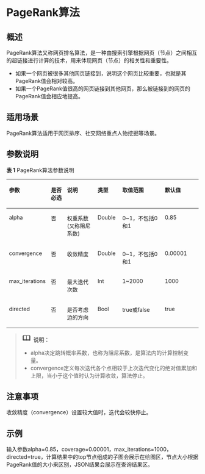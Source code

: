 # PageRank算法<a name="ges_01_0032"></a>

## 概述<a name="section204471932366"></a>

PageRank算法又称网页排名算法，是一种由搜索引擎根据网页（节点）之间相互的超链接进行计算的技术，用来体现网页（节点）的相关性和重要性。

-   如果一个网页被很多其他网页链接到，说明这个网页比较重要，也就是其PageRank值会相对较高。
-   如果一个PageRank值很高的网页链接到其他网页，那么被链接到的网页的PageRank值会相应地提高。

## 适用场景<a name="section2851136210245"></a>

PageRank算法适用于网页排序、社交网络重点人物挖掘等场景。

## 参数说明<a name="section18154105319710"></a>

**表 1**  PageRank算法参数说明

<a name="table9438140783"></a>
<table><thead align="left"><tr id="row104385017818"><th class="cellrowborder" valign="top" width="16%" id="mcps1.2.7.1.1"><p id="p164384014819"><a name="p164384014819"></a><a name="p164384014819"></a>参数</p>
</th>
<th class="cellrowborder" valign="top" width="9%" id="mcps1.2.7.1.2"><p id="p143812016818"><a name="p143812016818"></a><a name="p143812016818"></a>是否必选</p>
</th>
<th class="cellrowborder" valign="top" width="18%" id="mcps1.2.7.1.3"><p id="p070711912812"><a name="p070711912812"></a><a name="p070711912812"></a>说明</p>
</th>
<th class="cellrowborder" valign="top" width="13%" id="mcps1.2.7.1.4"><p id="p0785183919517"><a name="p0785183919517"></a><a name="p0785183919517"></a>类型</p>
</th>
<th class="cellrowborder" valign="top" width="24%" id="mcps1.2.7.1.5"><p id="p4438901986"><a name="p4438901986"></a><a name="p4438901986"></a>取值范围</p>
</th>
<th class="cellrowborder" valign="top" width="20%" id="mcps1.2.7.1.6"><p id="p8883058175257"><a name="p8883058175257"></a><a name="p8883058175257"></a>默认值</p>
</th>
</tr>
</thead>
<tbody><tr id="row7439180683"><td class="cellrowborder" valign="top" width="16%" headers="mcps1.2.7.1.1 "><p id="p1143990987"><a name="p1143990987"></a><a name="p1143990987"></a>alpha</p>
</td>
<td class="cellrowborder" valign="top" width="9%" headers="mcps1.2.7.1.2 "><p id="p82629131588"><a name="p82629131588"></a><a name="p82629131588"></a>否</p>
</td>
<td class="cellrowborder" valign="top" width="18%" headers="mcps1.2.7.1.3 "><p id="p443910016812"><a name="p443910016812"></a><a name="p443910016812"></a>权重系数(又称阻尼系数)</p>
</td>
<td class="cellrowborder" valign="top" width="13%" headers="mcps1.2.7.1.4 "><p id="p17854397519"><a name="p17854397519"></a><a name="p17854397519"></a>Double</p>
</td>
<td class="cellrowborder" valign="top" width="24%" headers="mcps1.2.7.1.5 "><p id="p1375182054520"><a name="p1375182054520"></a><a name="p1375182054520"></a>0~1，不包括0和1</p>
</td>
<td class="cellrowborder" valign="top" width="20%" headers="mcps1.2.7.1.6 "><p id="p48439126175257"><a name="p48439126175257"></a><a name="p48439126175257"></a>0.85</p>
</td>
</tr>
<tr id="row144392001589"><td class="cellrowborder" valign="top" width="16%" headers="mcps1.2.7.1.1 "><p id="p543916014814"><a name="p543916014814"></a><a name="p543916014814"></a>convergence</p>
</td>
<td class="cellrowborder" valign="top" width="9%" headers="mcps1.2.7.1.2 "><p id="p11262161310820"><a name="p11262161310820"></a><a name="p11262161310820"></a>否</p>
</td>
<td class="cellrowborder" valign="top" width="18%" headers="mcps1.2.7.1.3 "><p id="p104392003812"><a name="p104392003812"></a><a name="p104392003812"></a>收敛精度</p>
</td>
<td class="cellrowborder" valign="top" width="13%" headers="mcps1.2.7.1.4 "><p id="p67851639451"><a name="p67851639451"></a><a name="p67851639451"></a>Double</p>
</td>
<td class="cellrowborder" valign="top" width="24%" headers="mcps1.2.7.1.5 "><p id="p195910142458"><a name="p195910142458"></a><a name="p195910142458"></a>0~1，不包括0和1</p>
</td>
<td class="cellrowborder" valign="top" width="20%" headers="mcps1.2.7.1.6 "><p id="p31255134175257"><a name="p31255134175257"></a><a name="p31255134175257"></a>0.00001</p>
</td>
</tr>
<tr id="row371539495"><td class="cellrowborder" valign="top" width="16%" headers="mcps1.2.7.1.1 "><p id="p1871717918920"><a name="p1871717918920"></a><a name="p1871717918920"></a>max_iterations</p>
</td>
<td class="cellrowborder" valign="top" width="9%" headers="mcps1.2.7.1.2 "><p id="p471715910916"><a name="p471715910916"></a><a name="p471715910916"></a>否</p>
</td>
<td class="cellrowborder" valign="top" width="18%" headers="mcps1.2.7.1.3 "><p id="p1671779594"><a name="p1671779594"></a><a name="p1671779594"></a>最大迭代次数</p>
</td>
<td class="cellrowborder" valign="top" width="13%" headers="mcps1.2.7.1.4 "><p id="p17785739658"><a name="p17785739658"></a><a name="p17785739658"></a>Int</p>
</td>
<td class="cellrowborder" valign="top" width="24%" headers="mcps1.2.7.1.5 "><p id="p92561811184518"><a name="p92561811184518"></a><a name="p92561811184518"></a>1~2000</p>
</td>
<td class="cellrowborder" valign="top" width="20%" headers="mcps1.2.7.1.6 "><p id="p48637939175257"><a name="p48637939175257"></a><a name="p48637939175257"></a>1000</p>
</td>
</tr>
<tr id="row139901027102910"><td class="cellrowborder" valign="top" width="16%" headers="mcps1.2.7.1.1 "><p id="p13753301698"><a name="p13753301698"></a><a name="p13753301698"></a>directed</p>
</td>
<td class="cellrowborder" valign="top" width="9%" headers="mcps1.2.7.1.2 "><p id="p27531901695"><a name="p27531901695"></a><a name="p27531901695"></a>否</p>
</td>
<td class="cellrowborder" valign="top" width="18%" headers="mcps1.2.7.1.3 "><p id="p1775316016919"><a name="p1775316016919"></a><a name="p1775316016919"></a>是否考虑边的方向</p>
</td>
<td class="cellrowborder" valign="top" width="13%" headers="mcps1.2.7.1.4 "><p id="p87855391557"><a name="p87855391557"></a><a name="p87855391557"></a>Bool</p>
</td>
<td class="cellrowborder" valign="top" width="24%" headers="mcps1.2.7.1.5 "><p id="p13151535595"><a name="p13151535595"></a><a name="p13151535595"></a>true或false</p>
</td>
<td class="cellrowborder" valign="top" width="20%" headers="mcps1.2.7.1.6 "><p id="p47358972175257"><a name="p47358972175257"></a><a name="p47358972175257"></a>true</p>
</td>
</tr>
</tbody>
</table>

>![](public_sys-resources/icon-note.gif) **说明：**   
>-   alpha决定跳转概率系数，也称为阻尼系数，是算法内的计算控制变量。  
>-   convergence定义每次迭代各个点相较于上次迭代变化的绝对值累加和上限，当小于这个值时认为计算收敛，算法停止。  

## 注意事项<a name="section3956161017109"></a>

收敛精度（convergence）设置较大值时，迭代会较快停止。

## 示例<a name="section19388125681119"></a>

输入参数alpha=0.85，coverage=0.00001，max\_iterations=1000，directed=true，计算结果中的top节点组成的子图会展示在绘图区，节点大小根据PageRank值的大小来区别，JSON结果会展示在查询结果区。

